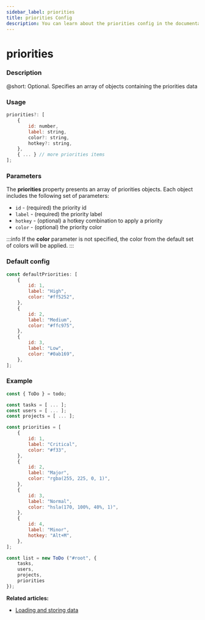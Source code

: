 ```yaml
---
sidebar_label: priorities
title: priorities Config
description: You can learn about the priorities config in the documentation of the DHTMLX JavaScript To Do List library. Browse developer guides and API reference, try out code examples and live demos, and download a free 30-day evaluation version of DHTMLX To Do List.
---
```


# priorities

### Description

@short: Optional. Specifies an array of objects containing the priorities data

### Usage

~~~js
priorities?: [
    {
        id: number,
        label: string,
        color?: string,
        hotkey?: string,
    },
    { ... } // more priorities items
];
~~~

### Parameters

The **priorities** property presents an array of priorities objects. Each object includes the following set of parameters:

- `id` - (required) the priority id
- `label` - (required) the priority label
- `hotkey` - (optional) a hotkey combination to apply a priority
- `color` - (optional) the priority color

:::info
If the **color** parameter is not specified, the color from the default set of colors will be applied.
:::

### Default config

~~~jsx {}
const defaultPriorities: [
    {
        id: 1,
        label: "High",
        color: "#ff5252",
    },
    {
        id: 2,
        label: "Medium",
        color: "#ffc975",
    },
    {
        id: 3,
        label: "Low",
        color: "#0ab169",
    },
];
~~~

### Example

~~~js {7-28,34}
const { ToDo } = todo;

const tasks = [ ... ];
const users = [ ... ];
const projects = [ ... ];

const priorities = [
    {
        id: 1,
        label: "Critical",
        color: "#f33",
    },
    {
        id: 2,
        label: "Major",
        color: "rgba(255, 225, 0, 1)",
    },
    {
        id: 3,
        label: "Normal",
        color: "hsla(170, 100%, 40%, 1)",
    },
    {
        id: 4,
        label: "Minor",
        hotkey: "Alt+M",
    },
];

const list = new ToDo ("#root", {
	tasks,
	users,
	projects,
    priorities
});
~~~

**Related articles:**
- [Loading and storing data](guides/loading_data.md)
